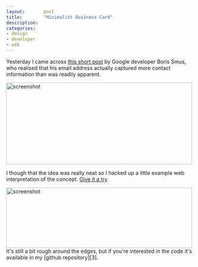 ```yaml
---
layout:       post
title:        "Minimalist Business Card"
description: 
categories:     
- design
- developer
- web 
---
```


Yesterday I came across [this short post][1] by Google developer Boris Smus, who realised that his email address actually captured more contact information than was readily apparent.

<a href="http://smus.com/minimal-business-card-design" class="image-wrapper">
  <img class="bordered" alt="screenshot" src="{{ site.url}}/img/posts/boris_smus_card_screenshot.jpg" width="500" height="221" />
</a>

I though that the idea was really neat so I hacked up a little example web interpretation of the concept. [Give it a try][2].

<a href="http://sandbox.dlimiter.net/card/" class="image-wrapper">
  <img class="bordered" alt="screenshot" src="{{ site.url}}/img/posts/card_screenshot.jpg" width="500" height="163" />
</a>
It's still a bit rough around the edges, but if you're interested in the code it's available in my [github repository][3].

[1]:http://smus.com/minimal-business-card-design
[2]:http://sandbox.dlimiter.net/card/
[3]:https://github.com/dlimiter/simple_card
